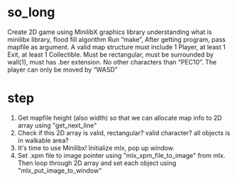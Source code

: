 # so_long
Create 2D game using MinilibX graphics library understanding what is minilibx library, flood fill algorithm
Run “make”, After getting program, pass mapfile as argument.
A valid map structure must include 1 Player, at least 1 Exit, at least 1 Collectible.
Must be rectangular, must be surrounded by wall(1), must has .ber extension.
No other characters than “PEC10”. The player can only be moved by “WASD”

# step
1. Get mapfile height (also width) so that we can allocate map info to 2D array using "get_next_line"
2. Check if this 2D array is valid, rectangular? valid character? all objects is in walkable area?
3. It's time to use Minilibx! Initialize mlx, pop up window.
4. Set .xpm file to image pointer using "mlx_xpm_file_to_image" from mlx. Then loop through 2D array and set each object using "mlx_put_image_to_window"
